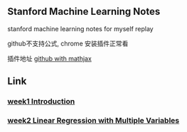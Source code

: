 ## Stanford Machine Learning Notes
stanford machine learning notes for myself replay

github不支持公式, chrome 安装插件正常看

插件地址  [github with mathjax](https://chrome.google.com/webstore/detail/github-with-mathjax/ioemnmodlmafdkllaclgeombjnmnbima)



## Link
### [week1 Introduction](https://github.com/longli-ai/Stanford_ML-Notes/blob/master/week1.md)

### [week2 Linear Regression with Multiple Variables](https://github.com/longli-ai/Stanford_ML-Notes/blob/master/week2.md)

